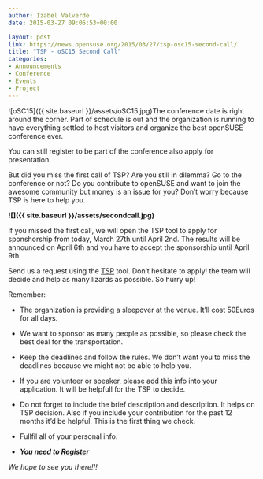 ```yaml
---
author: Izabel Valverde
date: 2015-03-27 09:06:53+00:00

layout: post
link: https://news.opensuse.org/2015/03/27/tsp-osc15-second-call/
title: "TSP - oSC15 Second Call"
categories:
- Announcements
- Conference
- Events
- Project
---
```

![oSC15]({{ site.baseurl }}/assets/oSC15.jpg)The conference date is right around the corner. Part of schedule is out and the organization is running to have everything settled to host visitors and organize the best openSUSE conference ever.

You can still register to be part of the conference also apply for presentation.



But did you miss the first call of TSP? Are you still in dilemma? Go to the conference or not? Do you contribute to openSUSE and want to join the awesome community but money is an issue for you? Don’t worry because TSP is here to help you.<!-- more -->



****![]({{ site.baseurl }}/assets/secondcall.jpg)****

If you missed the first call, we will open the TSP tool to apply for sponshorship from today, March 27th until April 2nd. The results will be announced on April 6th and you have to accept the sponsorship until April 9th.

Send us a request using the [TSP](https://connect.opensuse.org/travel-support/) tool. Don’t hesitate to apply! the team will decide and help as many lizards as possible. So hurry up!



Remember:



	
  * The organization is providing a sleepover at the venue. It’ll cost 50Euros for all days.

	
  * We want to sponsor as many people as possible, so please check the best deal for the transportation.

	
  * Keep the deadlines and follow the rules. We don’t want you to miss the deadlines because we might not be able to help you.

	
  * If you are volunteer or speaker, please add this info into your application. It will be helpfull for the TSP to decide.

	
  * Do not forget to include the brief description and description. It helps on TSP decision. Also if you include your contribution for the past 12 months it’d be helpful. This is the first thing we check.

	
  * Fullfil all of your personal info.

	
  * _**You need to [Register](https://events.opensuse.org/)**_




_We hope to see you there!!!_		
